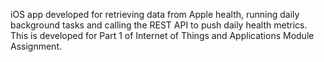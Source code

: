 iOS app developed for retrieving data from Apple health, running daily background tasks and calling the REST API to push daily health metrics. This is developed for Part 1 of Internet of Things and Applications Module Assignment. 
